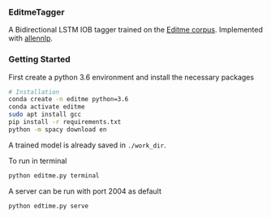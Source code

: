 ### EditmeTagger

A Bidirectional LSTM IOB tagger trained on the [Editme corpus](http://www.manuvinakurike.com/papers/editme_lrec.pdf).  Implemented with [allennlp](https://allennlp.org/).

### Getting Started

First create a python 3.6 environment and install the necessary packages

```bash
# Installation
conda create -n editme python=3.6
conda activate editme
sudo apt install gcc
pip install -r requirements.txt
python -m spacy download en
```

A trained model is already saved in ```./work_dir```.

To run in terminal
```bash
python editme.py terminal
```

A server can be run with port 2004 as default
```bash
python edtime.py serve
```




